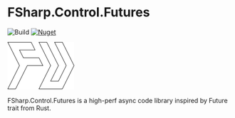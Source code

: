 # FSharp.Control.Futures
![Build](https://github.com/VAVUS7/FSharp.Control.Futures/workflows/Build/badge.svg)
[![Nuget](https://img.shields.io/nuget/vpre/FSharp.Control.Futures)](https://www.nuget.org/packages/FSharp.Control.Futures/)

![Logo](logo/logo_150.png)

FSharp.Control.Futures is a high-perf async code library inspired by Future trait from Rust.
